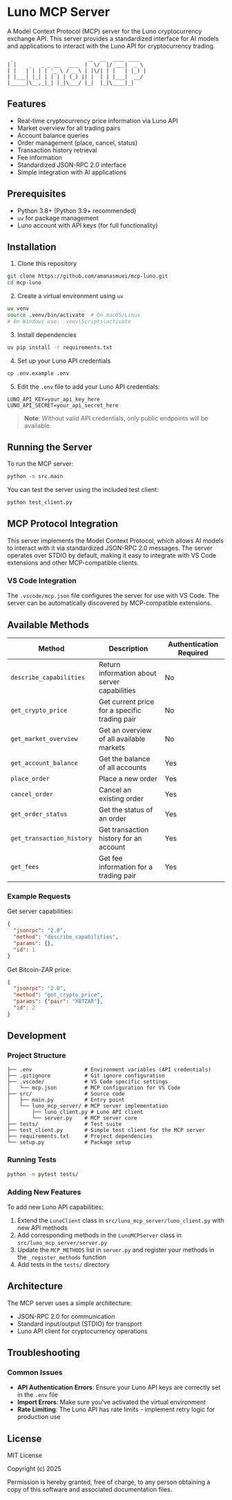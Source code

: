 # Luno MCP Server

A Model Context Protocol (MCP) server for the Luno cryptocurrency exchange API. This server provides a standardized interface for AI models and applications to interact with the Luno API for cryptocurrency trading.

<!-- A text-based header instead of potentially broken image link -->
```
 _                        __  __  ____ ____   
| |    _   _ _ __   ___  |  \/  |/ ___|  _ \  
| |   | | | | '_ \ / _ \ | |\/| | |   | |_) | 
| |___| |_| | | | | (_) || |  | | |___|  __/  
|_____|\__,_|_| |_|\___/ |_|  |_|\____|_|     
```

## Features

- Real-time cryptocurrency price information via Luno API
- Market overview for all trading pairs
- Account balance queries
- Order management (place, cancel, status)
- Transaction history retrieval
- Fee information
- Standardized JSON-RPC 2.0 interface
- Simple integration with AI applications

## Prerequisites

- Python 3.8+ (Python 3.9+ recommended)
- `uv` for package management 
- Luno account with API keys (for full functionality)

## Installation

1. Clone this repository
```bash
git clone https://github.com/amanasmuei/mcp-luno.git
cd mcp-luno
```

2. Create a virtual environment using `uv`
```bash
uv venv
source .venv/bin/activate  # On macOS/Linux
# On Windows use: .venv\Scripts\activate
```

3. Install dependencies
```bash
uv pip install -r requirements.txt
```

4. Set up your Luno API credentials
```bash
cp .env.example .env
```

5. Edit the `.env` file to add your Luno API credentials:
```
LUNO_API_KEY=your_api_key_here
LUNO_API_SECRET=your_api_secret_here
```

> **Note**: Without valid API credentials, only public endpoints will be available.

## Running the Server

To run the MCP server:

```bash
python -m src.main
```

You can test the server using the included test client:

```bash
python test_client.py
```

## MCP Protocol Integration

This server implements the Model Context Protocol, which allows AI models to interact with it via standardized JSON-RPC 2.0 messages. The server operates over STDIO by default, making it easy to integrate with VS Code extensions and other MCP-compatible clients.

### VS Code Integration

The `.vscode/mcp.json` file configures the server for use with VS Code. The server can be automatically discovered by MCP-compatible extensions.

## Available Methods

| Method | Description | Authentication Required |
|--------|-------------|-------------------------|
| `describe_capabilities` | Return information about server capabilities | No |
| `get_crypto_price` | Get current price for a specific trading pair | No |
| `get_market_overview` | Get an overview of all available markets | No |
| `get_account_balance` | Get the balance of all accounts | Yes |
| `place_order` | Place a new order | Yes |
| `cancel_order` | Cancel an existing order | Yes |
| `get_order_status` | Get the status of an order | Yes |
| `get_transaction_history` | Get transaction history for an account | Yes |
| `get_fees` | Get fee information for a trading pair | Yes |

### Example Requests

Get server capabilities:
```json
{
  "jsonrpc": "2.0",
  "method": "describe_capabilities",
  "params": {},
  "id": 1
}
```

Get Bitcoin-ZAR price:
```json
{
  "jsonrpc": "2.0",
  "method": "get_crypto_price",
  "params": {"pair": "XBTZAR"},
  "id": 2
}
```

## Development

### Project Structure

```text
├── .env                 # Environment variables (API credentials)
├── .gitignore           # Git ignore configuration
├── .vscode/             # VS Code specific settings
│   └── mcp.json         # MCP configuration for VS Code
├── src/                 # Source code
│   ├── main.py          # Entry point
│   └── luno_mcp_server/ # MCP server implementation
│       ├── luno_client.py # Luno API client
│       └── server.py    # MCP server core
├── tests/               # Test suite
├── test_client.py       # Simple test client for the MCP server
├── requirements.txt     # Project dependencies
└── setup.py             # Package setup
```

### Running Tests

```bash
python -m pytest tests/
```

### Adding New Features

To add new Luno API capabilities:

1. Extend the `LunoClient` class in `src/luno_mcp_server/luno_client.py` with new API methods
2. Add corresponding methods in the `LunoMCPServer` class in `src/luno_mcp_server/server.py`
3. Update the `MCP_METHODS` list in `server.py` and register your methods in the `_register_methods` function
4. Add tests in the `tests/` directory

## Architecture

The MCP server uses a simple architecture:
- JSON-RPC 2.0 for communication
- Standard input/output (STDIO) for transport
- Luno API client for cryptocurrency operations

## Troubleshooting

### Common Issues

- **API Authentication Errors**: Ensure your Luno API keys are correctly set in the `.env` file
- **Import Errors**: Make sure you've activated the virtual environment
- **Rate Limiting**: The Luno API has rate limits - implement retry logic for production use

## License

MIT License

Copyright (c) 2025

Permission is hereby granted, free of charge, to any person obtaining a copy of this software and associated documentation files.

